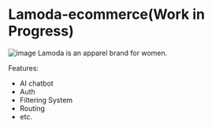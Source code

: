 # Lamoda-ecommerce(Work in Progress)
![image](https://github.com/leenrd/Lamoda-ecommerce/assets/103997539/a53f22ad-3ec0-4aff-a0e0-fbe44a6bd4a8)
Lamoda is an apparel brand for women.

Features:
- AI chatbot
- Auth
- Filtering System
- Routing
- etc.

